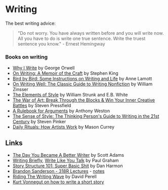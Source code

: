 # Writing

The best writing advice:

> "Do not worry. You have always written before and you will write now. All you have to do is write one true sentence. Write the truest sentence you know." - Ernest Hemingway

### Books on writing
* [Why I Write](https://www.goodreads.com/book/show/9644.Why_I_Write) by George Orwell
* [On Writing: A Memoir of the Craft](https://www.goodreads.com/book/show/10569.On_Writing) by Stephen King
* [Bird by Bird: Some Instructions on Writing and Life](https://www.goodreads.com/book/show/12543.Bird_by_Bird) by Anne Lamott
* [On Writing Well: The Classic Guide to Writing Nonfiction](https://www.goodreads.com/book/show/53343.On_Writing_Well) by William Zinsser
* [The Elements of Style](https://www.goodreads.com/book/show/33514.The_Elements_of_Style) by William Strunk and E.B. White
* [The War of Art: Break Through the Blocks & Win Your Inner Creative Battles](https://www.goodreads.com/book/show/1319.The_War_of_Art) by Steven Pressfield
* [A Rulebook for Arguments](https://www.goodreads.com/book/show/454614.A_Rulebook_for_Arguments) by Anthony Weston
* [The Sense of Style: The Thinking Person's Guide to Writing in the 21st Century](https://www.goodreads.com/book/show/20821371-the-sense-of-style) by Steven Pinker
* [Daily Rituals: How Artists Work](https://www.goodreads.com/book/show/15799151-daily-rituals) by Mason Currey

## Links

* [The Day You Became A Better Writer](https://dilbertblog.typepad.com/the_dilbert_blog/2007/06/the_day_you_bec.html) by Scott Adams
* [Writing Briefly](http://www.paulgraham.com/writing44.html), [Write Like You Talk](http://www.paulgraham.com/talk.html) by Paul Graham
* [Story Structure 101: Super Basic Shit](https://channel101.fandom.com/wiki/Story_Structure_101:_Super_Basic_Shit) by Dan Harmon
* [Brandon Sanderson - 318R Lectures](https://www.youtube.com/playlist?list=PLH3mK1NZn9QqOSj3ObrP3xL8tEJQ12-vL) - [notes](https://docs.google.com/document/d/1XpHaeK464xN2aqQm3QipYWbawuabEoCjg4HUe5CMkRo/edit)
* [Riding The Writing Wave](https://www.perell.com/blog/writing) by David Perell
* [Kurt Vonnegut on how to write a short story](https://www.youtube.com/watch?v=nmVcIhnvSx8)
